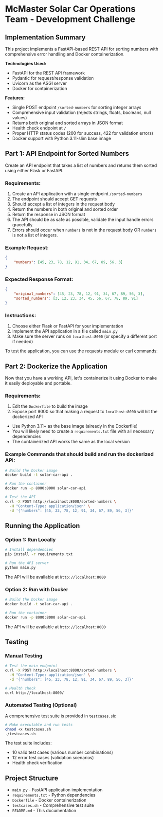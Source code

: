 # McMaster Solar Car Operations Team - Development Challenge

## Implementation Summary

This project implements a FastAPI-based REST API for sorting numbers with comprehensive error handling and Docker containerization.

**Technologies Used:**
- FastAPI for the REST API framework
- Pydantic for request/response validation
- Uvicorn as the ASGI server
- Docker for containerization

**Features:**
- Single POST endpoint `/sorted-numbers` for sorting integer arrays
- Comprehensive input validation (rejects strings, floats, booleans, null values)
- Returns both original and sorted arrays in JSON format
- Health check endpoint at `/` 
- Proper HTTP status codes (200 for success, 422 for validation errors)
- Docker support with Python 3.11-slim base image

## Part 1: API Endpoint for Sorted Numbers

Create an API endpoint that takes a list of numbers and returns them sorted using either Flask or FastAPI.

### Requirements:
1. Create an API application with a single endpoint `/sorted-numbers`
2. The endpoint should accept GET requests
3. Should accept a list of integers in the request body
4. Return the numbers in both original and sorted order
5. Return the response in JSON format
6. The API should be as safe as possible, validate the input handle errors gracefully. 
7. Errors should occur when `numbers` is not in the request body OR `numbers` is not a list of integers. 


### Example Request:
```json
{
    "numbers": [45, 23, 78, 12, 91, 34, 67, 89, 56, 3]
}
```

### Expected Response Format:
```json
{
    "original_numbers": [45, 23, 78, 12, 91, 34, 67, 89, 56, 3],
    "sorted_numbers": [3, 12, 23, 34, 45, 56, 67, 78, 89, 91]
}
```

### Instructions:
1. Choose either Flask or FastAPI for your implementation
2. Implement the API application in a file called `main.py`
3. Make sure the server runs on `localhost:8000` (or specify a different port if needed)

To test the application, you can use the requests module or curl commands:

## Part 2: Dockerize the Application

Now that you have a working API, let's containerize it using Docker to make it easily deployable and portable.

### Requirements:
1. Edit the `Dockerfile` to build the image
3. Expose port 8000 so that making a request to `localhost:8000` will hit the dockerized API
- Use Python 3.11+ as the base image (already in the Dockerfile)
- You will likely need to create a `requirements.txt` file with all necessary dependencies
- The containerized API works the same as the local version

### Example Commands that should build and run the dockerized API:
```bash
# Build the Docker image
docker build -t solar-car-api .

# Run the container
docker run -p 8000:8000 solar-car-api

# Test the API
curl -X POST http://localhost:8000/sorted-numbers \
  -H "Content-Type: application/json" \
  -d '{"numbers": [45, 23, 78, 12, 91, 34, 67, 89, 56, 3]}'
```

## Running the Application

### Option 1: Run Locally
```bash
# Install dependencies
pip install -r requirements.txt

# Run the API server
python main.py
```

The API will be available at `http://localhost:8000`

### Option 2: Run with Docker
```bash
# Build the Docker image
docker build -t solar-car-api .

# Run the container
docker run -p 8000:8000 solar-car-api
```

The API will be available at `http://localhost:8000`

## Testing

### Manual Testing
```bash
# Test the main endpoint
curl -X POST http://localhost:8000/sorted-numbers \
  -H "Content-Type: application/json" \
  -d '{"numbers": [45, 23, 78, 12, 91, 34, 67, 89, 56, 3]}'

# Health check
curl http://localhost:8000/
```

### Automated Testing (Optional)
A comprehensive test suite is provided in `testcases.sh`:

```bash
# Make executable and run tests
chmod +x testcases.sh
./testcases.sh
```

The test suite includes:
- 10 valid test cases (various number combinations)
- 12 error test cases (validation scenarios)
- Health check verification

## Project Structure
- `main.py` - FastAPI application implementation
- `requirements.txt` - Python dependencies
- `Dockerfile` - Docker containerization
- `testcases.sh` - Comprehensive test suite
- `README.md` - This documentation